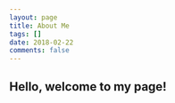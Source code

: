 ```yaml
---
layout: page
title: About Me
tags: []
date: 2018-02-22
comments: false
---
```


## Hello, welcome to my page!


